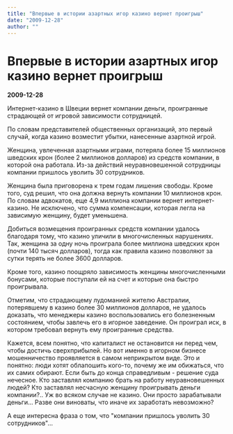 ```yaml
---
title: "Впервые в истории азартных игор казино вернет проигрыш"
date: "2009-12-28"
author: ""
---
```


# Впервые в истории азартных игор казино вернет проигрыш

**2009-12-28** 

Интернет-казино в Швеции вернет компании деньги, проигранные страдающей от игровой зависимости сотрудницей.

По словам представителей общественных организаций, это первый случай, когда казино возместит убытки, нанесенные азартной игрой.

Женщина, увлеченная азартными играми, потеряла более 15 миллионов шведских крон (более 2 миллионов долларов) из средств компании, в которой она работала. Из-за действий неуравновешенной сотрудницы компании пришлось уволить 30 сотрудников.

Женщина была приговорена к трем годам лишения свободы. Кроме того, суд решил, что она должна вернуть компании 10 миллионов крон. По словам адвокатов, еще 4,9 миллиона компании вернет интернет-казино. Не исключено, что сумма компенсации, которая легла на зависимую женщину, будет уменьшена.

Добиться возмещения проигранных средств компании удалось благодаря тому, что казино уличили в многочисленных нарушениях. Так, женщина за одну ночь проиграла более миллиона шведских крон (почти 140 тысяч долларов), тогда как правила казино позволяют за сутки терять не более 3600 долларов.

Кроме того, казино поощряло зависимость женщины многочисленными бонусами, которые поступали ей на счет и которые она быстро проигрывала.

Отметим, что страдающему лудоманией жителю Австралии, потерявшему в казино более 30 миллионов долларов, не удалось доказать, что менеджеры казино воспользовались его болезненным состоянием, чтобы завлечь его в игорное заведение. Он проиграл иск, в котором требовал вернуть ему проигранные средства.

Кажется, всем понятно, что капиталист не остановится ни перед чем, чтобы достичь сверхприбылей. Но вот именно в игорном бизнесе мошенничество проявляется в самом неприкрытом виде. Это и понятно: люди хотят облапошить кого-то, почему же им обижаться, что их самих обирают. Если быть до конца справедливым - решение суда нечесное. Кто заставлял компанию брать на работу неуравновешенных людей? Кто заставлял несчасную женщину проигрывать деньги компании?.. Уж во всяком случае не казино. Они просто зарабатывали деньги... Разве они виноваты, что иначе их заработать невозможно?

А еще интересна фраза о том, что "компании пришлось уволить 30 сотрудников"...